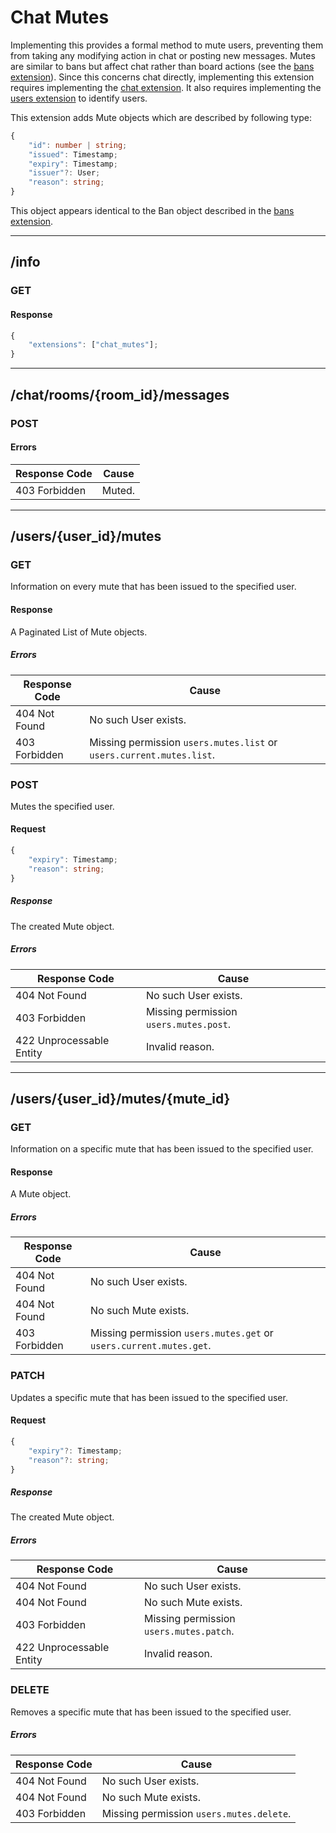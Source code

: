 Chat Mutes
==========
Implementing this provides a formal method to mute users, preventing them from taking any modifying action in chat or posting new messages.
Mutes are similar to bans but affect chat rather than board actions (see the [bans extension](./user_bans.md)).
Since this concerns chat directly, implementing this extension requires implementing the [chat extension](./chat.md).
It also requires implementing the [users extension](./users.md) to identify users.

This extension adds Mute objects which are described by following type:
```typescript
{
	"id": number | string;
	"issued": Timestamp;
	"expiry": Timestamp;
	"issuer"?: User;
	"reason": string;
}
```

This object appears identical to the Ban object described in the [bans extension](./user_bans.md).

--------------------------------------------------------------------------------

## /info
### GET
#### Response
```typescript
{
	"extensions": ["chat_mutes"];
}
```

--------------------------------------------------------------------------------

## /chat/rooms/{room_id}/messages
### POST
#### Errors
| Response Code | Cause  |
|---------------|--------|
| 403 Forbidden | Muted. |

--------------------------------------------------------------------------------

## /users/{user_id}/mutes
### GET
Information on every mute that has been issued to the specified user.
#### Response
A Paginated List of Mute objects.
##### Errors
| Response Code | Cause                                                                |
|---------------|----------------------------------------------------------------------|
| 404 Not Found | No such User exists.                                                 | 
| 403 Forbidden | Missing permission `users.mutes.list` or `users.current.mutes.list`. |

### POST
Mutes the specified user.
#### Request
```typescript
{
	"expiry": Timestamp;
	"reason": string;
}
```
##### Response
The created Mute object.
##### Errors
| Response Code            | Cause                                   |
|--------------------------|-----------------------------------------|
| 404 Not Found            | No such User exists.                    | 
| 403 Forbidden            | Missing permission `users.mutes.post`.  |
| 422 Unprocessable Entity | Invalid reason.                         |

--------------------------------------------------------------------------------

## /users/{user_id}/mutes/{mute_id}
### GET
Information on a specific mute that has been issued to the specified user.
#### Response
A Mute object.
##### Errors
| Response Code | Cause                                                              |
|---------------|--------------------------------------------------------------------|
| 404 Not Found | No such User exists.                                               |
| 404 Not Found | No such Mute exists.                                               |
| 403 Forbidden | Missing permission `users.mutes.get` or `users.current.mutes.get`. |

### PATCH
Updates a specific mute that has been issued to the specified user.
#### Request
```typescript
{
	"expiry"?: Timestamp;
	"reason"?: string;
}
```
##### Response
The created Mute object.
##### Errors
| Response Code            | Cause                                   |
|--------------------------|-----------------------------------------|
| 404 Not Found            | No such User exists.                    |
| 404 Not Found            | No such Mute exists.                    |
| 403 Forbidden            | Missing permission `users.mutes.patch`. |
| 422 Unprocessable Entity | Invalid reason.                         |

### DELETE
Removes a specific mute that has been issued to the specified user.
##### Errors
| Response Code | Cause                                    |
|---------------|------------------------------------------|
| 404 Not Found | No such User exists.                     |
| 404 Not Found | No such Mute exists.                     |
| 403 Forbidden | Missing permission `users.mutes.delete`. |